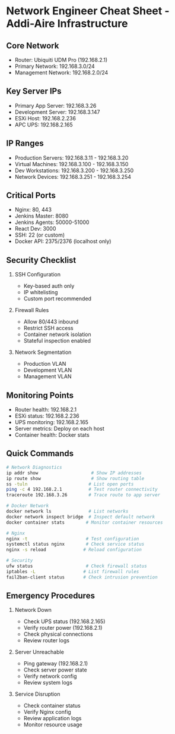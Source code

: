 # Network Engineer Cheat Sheet - Addi-Aire Infrastructure

## Core Network
- Router: Ubiquiti UDM Pro (192.168.2.1)
- Primary Network: 192.168.3.0/24
- Management Network: 192.168.2.0/24

## Key Server IPs
- Primary App Server: 192.168.3.26
- Development Server: 192.168.3.147
- ESXi Host: 192.168.2.236
- APC UPS: 192.168.2.165

## IP Ranges
- Production Servers: 192.168.3.11 - 192.168.3.20
- Virtual Machines: 192.168.3.100 - 192.168.3.150
- Dev Workstations: 192.168.3.200 - 192.168.3.250
- Network Devices: 192.168.3.251 - 192.168.3.254

## Critical Ports
- Nginx: 80, 443
- Jenkins Master: 8080
- Jenkins Agents: 50000-51000
- React Dev: 3000
- SSH: 22 (or custom)
- Docker API: 2375/2376 (localhost only)

## Security Checklist
1. SSH Configuration
   - Key-based auth only
   - IP whitelisting
   - Custom port recommended

2. Firewall Rules
   - Allow 80/443 inbound
   - Restrict SSH access
   - Container network isolation
   - Stateful inspection enabled

3. Network Segmentation
   - Production VLAN
   - Development VLAN
   - Management VLAN

## Monitoring Points
- Router health: 192.168.2.1
- ESXi status: 192.168.2.236
- UPS monitoring: 192.168.2.165
- Server metrics: Deploy on each host
- Container health: Docker stats

## Quick Commands
```bash
# Network Diagnostics
ip addr show                    # Show IP addresses
ip route show                   # Show routing table
ss -tuln                       # List open ports
ping -c 4 192.168.2.1          # Test router connectivity
traceroute 192.168.3.26        # Trace route to app server

# Docker Network
docker network ls              # List networks
docker network inspect bridge  # Inspect default network
docker container stats        # Monitor container resources

# Nginx
nginx -t                      # Test configuration
systemctl status nginx        # Check service status
nginx -s reload              # Reload configuration

# Security
ufw status                    # Check firewall status
iptables -L                  # List firewall rules
fail2ban-client status       # Check intrusion prevention
```

## Emergency Procedures
1. Network Down
   - Check UPS status (192.168.2.165)
   - Verify router power (192.168.2.1)
   - Check physical connections
   - Review router logs

2. Server Unreachable
   - Ping gateway (192.168.2.1)
   - Check server power state
   - Verify network config
   - Review system logs

3. Service Disruption
   - Check container status
   - Verify Nginx config
   - Review application logs
   - Monitor resource usage